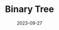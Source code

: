 ---
title: Binary Tree
icon: discover
date: 2023-09-27
dir:
  order: 7
category: leetcode
tag: binary tree
sticky: true
---